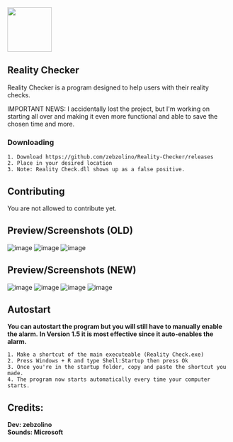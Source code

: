 <img src="https://user-images.githubusercontent.com/47001560/166706710-5b400d9d-1e99-4072-90c2-55fa9d1ed5d3.png" width="100" height="100" />

Reality Checker
----------
Reality Checker is a program designed to help users with their reality checks.

IMPORTANT NEWS: I accidentally lost the project, but I'm working on starting all over and making it even more functional and able to save the chosen time and more.

### Downloading 
    
    1. Download https://github.com/zebzolino/Reality-Checker/releases
    2. Place in your desired location
    3. Note: Reality Check.dll shows up as a false positive.

Contributing
------------
You are not allowed to contribute yet.


Preview/Screenshots (OLD)
------------
![image](https://user-images.githubusercontent.com/47001560/167202088-7b7ab5d5-86d1-4ac8-a055-c570b059c502.png)
![image](https://user-images.githubusercontent.com/47001560/167202134-5d6b5d92-fbc4-47f9-b028-c27b0e724a4e.png)
![image](https://user-images.githubusercontent.com/47001560/167202192-20fb2758-03bb-47bf-8977-5f99dbc9adde.png)

Preview/Screenshots (NEW)
------------
![image](https://user-images.githubusercontent.com/47001560/167201817-cc6a7c61-d3db-45a6-8b20-364b177d4f2e.png)
![image](https://user-images.githubusercontent.com/47001560/167201893-f9067a7f-6fbd-4bad-ac26-b0893e4bcbc9.png)
![image](https://user-images.githubusercontent.com/47001560/167201980-07c18551-3b87-4703-95e9-65adc884abc6.png)
![image](https://user-images.githubusercontent.com/47001560/167202270-cdcbfca8-47f8-458c-a624-a058dc8fca84.png)



Autostart
------------
**You can autostart the program but you will still have to manually enable the alarm.**
**In Version 1.5 it is most effective since it auto-enables the alarm.**

    1. Make a shortcut of the main executeable (Reality Check.exe)
    2. Press Windows + R and type Shell:Startup then press Ok
    3. Once you're in the startup folder, copy and paste the shortcut you made.
    4. The program now starts automatically every time your computer starts.
    
    
Credits:
------------
**Dev: zebzolino**
<br/>
**Sounds: Microsoft**
